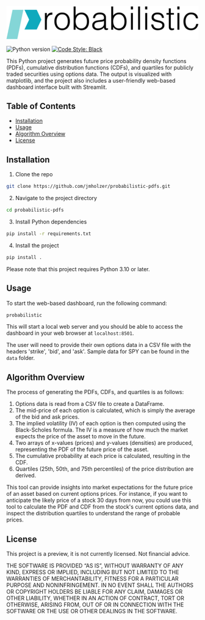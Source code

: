 ![Probabilistic logo](probabilistic/dashboard/resources/logo.png)

![Python version](https://img.shields.io/badge/python-3.10-blue.svg)
[![Code Style: Black](https://img.shields.io/badge/code%20style-black-black.svg)](https://github.com/ambv/black)

This Python project generates future price probability density functions (PDFs), cumulative distribution functions (CDFs), and quartiles for publicly traded securities using options data. The output is visualized with matplotlib, and the project also includes a user-friendly web-based dashboard interface built with Streamlit.

## Table of Contents

- [Installation](#installation)
- [Usage](#usage)
- [Algorithm Overview](#algorithm-overview)
- [License](#license)

## Installation

1. Clone the repo

```bash
git clone https://github.com/jmholzer/probabilistic-pdfs.git
```

2. Navigate to the project directory

```bash
cd probabilistic-pdfs
```

3. Install Python dependencies

```bash
pip install -r requirements.txt
```

4. Install the project

```bash
pip install .
```

Please note that this project requires Python 3.10 or later.

## Usage

To start the web-based dashboard, run the following command:

```bash
probabilistic
```

This will start a local web server and you should be able to access the dashboard in your web browser at `localhost:8501`.

The user will need to provide their own options data in a CSV file with the headers 'strike', 'bid', and 'ask'. Sample data for SPY can be found in the `data` folder.

## Algorithm Overview

The process of generating the PDFs, CDFs, and quartiles is as follows:

1. Options data is read from a CSV file to create a DataFrame.
2. The mid-price of each option is calculated, which is simply the average of the bid and ask prices.
3. The implied volatility (IV) of each option is then computed using the Black-Scholes formula. The IV is a measure of how much the market expects the price of the asset to move in the future.
4. Two arrays of x-values (prices) and y-values (densities) are produced, representing the PDF of the future price of the asset.
5. The cumulative probability at each price is calculated, resulting in the CDF.
6. Quartiles (25th, 50th, and 75th percentiles) of the price distribution are derived.

This tool can provide insights into market expectations for the future price of an asset based on current options prices. For instance, if you want to anticipate the likely price of a stock 30 days from now, you could use this tool to calculate the PDF and CDF from the stock's current options data, and inspect the distribution quartiles to understand the range of probable prices.

## License

This project is a preview, it is not currently licensed. Not financial advice.

THE SOFTWARE IS PROVIDED “AS IS”, WITHOUT WARRANTY OF ANY KIND, EXPRESS OR IMPLIED, INCLUDING BUT NOT LIMITED TO THE WARRANTIES OF MERCHANTABILITY, FITNESS FOR A PARTICULAR PURPOSE AND NONINFRINGEMENT. IN NO EVENT SHALL THE AUTHORS OR COPYRIGHT HOLDERS BE LIABLE FOR ANY CLAIM, DAMAGES OR OTHER LIABILITY, WHETHER IN AN ACTION OF CONTRACT, TORT OR OTHERWISE, ARISING FROM, OUT OF OR IN CONNECTION WITH THE SOFTWARE OR THE USE OR OTHER DEALINGS IN THE SOFTWARE.

